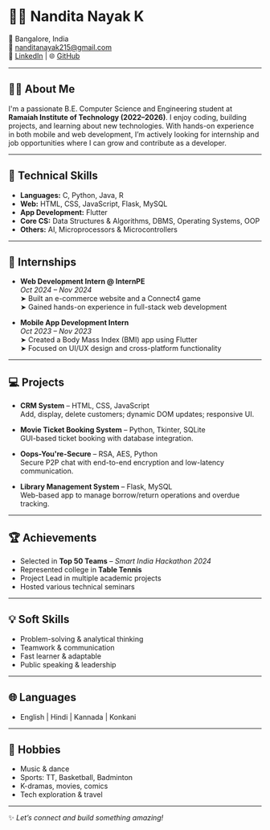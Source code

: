 # 👩‍💻 Nandita Nayak K

📍 Bangalore, India  
📧 nanditanayak215@gmail.com  
🔗 [LinkedIn](https://www.linkedin.com/in/nandita-nayak-871023264/) | 🌐 [GitHub](https://github.com/NanditaNayakk)

---

## 👩‍🎓 About Me

I'm a passionate B.E. Computer Science and Engineering student at **Ramaiah Institute of Technology (2022–2026)**. I enjoy coding, building projects, and learning about new technologies. With hands-on experience in both mobile and web development, I’m actively looking for internship and job opportunities where I can grow and contribute as a developer.

---

## 🔧 Technical Skills

- **Languages:** C, Python, Java, R
- **Web:** HTML, CSS, JavaScript, Flask, MySQL
- **App Development:** Flutter
- **Core CS:** Data Structures & Algorithms, DBMS, Operating Systems, OOP
- **Others:** AI, Microprocessors & Microcontrollers

---

## 💼 Internships

- **Web Development Intern @ InternPE**  
  *Oct 2024 – Nov 2024*  
  ➤ Built an e-commerce website and a Connect4 game  
  ➤ Gained hands-on experience in full-stack web development  

- **Mobile App Development Intern**  
  *Oct 2023 – Nov 2023*  
  ➤ Created a Body Mass Index (BMI) app using Flutter  
  ➤ Focused on UI/UX design and cross-platform functionality  

---

## 💻 Projects

- **CRM System** – HTML, CSS, JavaScript  
  Add, display, delete customers; dynamic DOM updates; responsive UI.

- **Movie Ticket Booking System** – Python, Tkinter, SQLite  
  GUI-based ticket booking with database integration.

- **Oops-You're-Secure** – RSA, AES, Python  
  Secure P2P chat with end-to-end encryption and low-latency communication.

- **Library Management System** – Flask, MySQL  
  Web-based app to manage borrow/return operations and overdue tracking.

---

## 🏆 Achievements

- Selected in **Top 50 Teams** – *Smart India Hackathon 2024*
- Represented college in **Table Tennis**
- Project Lead in multiple academic projects
- Hosted various technical seminars

---

## 💡 Soft Skills

- Problem-solving & analytical thinking  
- Teamwork & communication  
- Fast learner & adaptable  
- Public speaking & leadership

---

## 🌐 Languages

- English | Hindi | Kannada | Konkani

---

## 🎯 Hobbies

- Music & dance  
- Sports: TT, Basketball, Badminton  
- K-dramas, movies, comics  
- Tech exploration & travel

---

✨ *Let’s connect and build something amazing!*  

